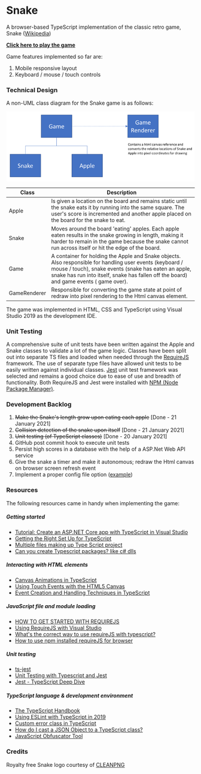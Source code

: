 # Snake
A browser-based TypeScript implementation of the classic retro game, Snake ([Wikipedia](https://en.wikipedia.org/wiki/Snake_(video_game_genre)))

**[Click here to play the game](https://frankray78.github.io/Snake/)**

Game features implemented so far are:
1. Mobile responsive layout
2. Keyboard / mouse / touch controls

### Technical Design
A non-UML class diagram for the Snake game is as follows:

![Class diagram for Snake game](https://github.com/FrankRay78/Snake/blob/master/documentation/Class%20diagram%20-%20cropped%20-%20resized%20800%20width.png)

| Class      | Description |
| ----------- | ----------- |
| Apple | Is given a location on the board and remains static until the snake eats it by running into the same square. The user's score is incremented and another apple placed on the board for the snake to eat. |
| Snake | Moves around the board 'eating' apples. Each apple eaten results in the snake growing in length, making it harder to remain in the game because the snake cannot run across itself or hit the edge of the board. |
| Game | A container for holding the Apple and Snake objects. Also responsible for handling user events (keyboard / mouse / touch), snake events (snake has eaten an apple, snake has run into itself, snake has fallen off the board) and game events ( game over). |
| GameRenderer | Responsible for converting the game state at point of redraw into pixel rendering to the Html canvas element.  |

The game was implemented in HTML, CSS and TypeScript using Visual Studio 2019 as the development IDE.  

### Unit Testing
A comprehensive suite of unit tests have been written against the Apple and Snake classes to validate a lot of the game logic. Classes have been split out into separate TS files and loaded when needed through the [RequireJS](https://requirejs.org/) framework. The use of separate type files have allowed unit tests to be easily written against individual classes. [Jest](https://jestjs.io/) unit test framework was selected and remains a good choice due to ease of use and breadth of functionality. Both RequireJS and Jest were installed with [NPM (Node Package Manager)](https://docs.npmjs.com/about-npm).

### Development Backlog
1. ~~Make the Snake's length grow upon eating each apple~~ [Done - 21 January 2021]
2. ~~Collision detection of the snake upon itself~~ [Done - 21 January 2021]
3. ~~Unit testing (of TypeScript classes)~~ [Done - 20 January 2021]
4. GitHub post commit hook to execute unit tests
5. Persist high scores in a database with the help of a ASP.Net Web API service
6. Give the snake a timer and make it autonomous; redraw the Html canvas on browser screen refresh event
7. Implement a proper config file option ([example](https://stackoverflow.com/questions/41467801/how-to-create-an-application-specific-config-file-for-typescript))

### Resources
The following resources came in handy when implementing the game:
##### Getting started
* [Tutorial: Create an ASP.NET Core app with TypeScript in Visual Studio](https://docs.microsoft.com/en-us/visualstudio/javascript/tutorial-aspnet-with-typescript?view=vs-2019)
* [Getting the Right Set Up for TypeScript](https://www.stevefenton.co.uk/2013/01/getting-the-right-set-up-for-typescript/)
* [Multiple files making up Type Script project](https://stackoverflow.com/questions/15335474/multiple-files-making-up-type-script-project)
* [Can you create Typescript packages? like c# dlls](https://stackoverflow.com/questions/15664032/can-you-create-typescript-packages-like-c-sharp-dlls)
##### Interacting with HTML elements
* [Canvas Animations in TypeScript](https://codeburst.io/canvas-animations-in-typescript-97ba0163cb19)
* [Using Touch Events with the HTML5 Canvas](http://bencentra.com/code/2014/12/05/html5-canvas-touch-events.html)
* [Event Creation and Handling Techniques in TypeScript](https://hackwild.com/article/event-handling-techniques/)
##### JavaScript file and module loading
* [HOW TO GET STARTED WITH REQUIREJS](https://requirejs.org/docs/start.html#examples)
* [Using RequireJS with Visual Studio](https://devblogs.microsoft.com/visualstudio/using-requirejs-with-visual-studio/)
* [What's the correct way to use requireJS with typescript?](https://stackoverflow.com/questions/20079464/whats-the-correct-way-to-use-requirejs-with-typescript)
* [How to use npm installed requireJS for browser](https://stackoverflow.com/questions/35405412/how-to-use-npm-installed-requirejs-for-browser)
##### Unit testing
* [ts-jest](https://www.npmjs.com/package/ts-jest)
* [Unit Testing with Typescript and Jest](https://dev.to/muhajirdev/unit-testing-with-typescript-and-jest-2gln)
* [Jest - TypeScript Deep Dive](https://basarat.gitbook.io/typescript/intro-1/jest)
##### TypeScript language & development environment
* [The TypeScript Handbook](https://www.typescriptlang.org/docs/handbook/intro.html)
* [Using ESLint with TypeScript in 2019](https://43081j.com/2019/02/using-eslint-with-typescript)
* [Custom error class in TypeScript](https://stackoverflow.com/questions/31626231/custom-error-class-in-typescript)
* [How do I cast a JSON Object to a TypeScript class?](https://stackoverflow.com/questions/22875636/how-do-i-cast-a-json-object-to-a-typescript-class)
* [JavaScript Obfuscator Tool](https://obfuscator.io/)

### Credits
Royalty free Snake logo courtesy of [CLEANPNG](https://www.cleanpng.com/png-snakes-and-ladders-game-android-clip-art-animated-129978/)
